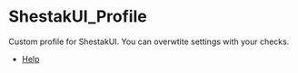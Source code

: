 # ShestakUI_Profile
Custom profile for ShestakUI.
You can overwtite settings with your checks.
* [Help](https://github.com/Wetxius/ShestakUI_Profile/wiki/)
